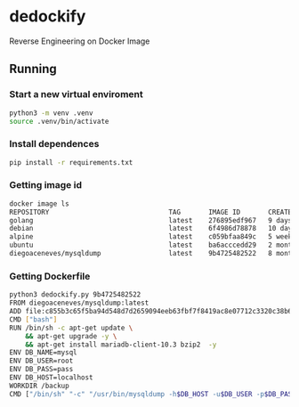 # dedockify

Reverse Engineering on Docker Image

## Running

### Start a new virtual enviroment

```bash
python3 -m venv .venv
source .venv/bin/activate
```

### Install dependences

```bash
pip install -r requirements.txt
```

### Getting image id

```bash
docker image ls
REPOSITORY                              TAG       IMAGE ID       CREATED        SIZE
golang                                  latest    276895edf967   9 days ago     941MB
debian                                  latest    6f4986d78878   10 days ago    124MB
alpine                                  latest    c059bfaa849c   5 weeks ago    5.59MB
ubuntu                                  latest    ba6acccedd29   2 months ago   72.8MB
diegoaceneves/mysqldump                 latest    9b4725482522   8 months ago   188MB

```

### Getting Dockerfile

```bash
python3 dedockify.py 9b4725482522
FROM diegoaceneves/mysqldump:latest
ADD file:c855b3c65f5ba94d548d7d2659094eeb63fbf7f8419ac8e07712c3320c38b62c in /
CMD ["bash"]
RUN /bin/sh -c apt-get update \
    && apt-get upgrade -y \
    && apt-get install mariadb-client-10.3 bzip2  -y
ENV DB_NAME=mysql
ENV DB_USER=root
ENV DB_PASS=pass
ENV DB_HOST=localhost
WORKDIR /backup
CMD ["/bin/sh" "-c" "/usr/bin/mysqldump -h$DB_HOST -u$DB_USER -p$DB_PASS $DB_NAME > $DB_NAME.sql"]
```
